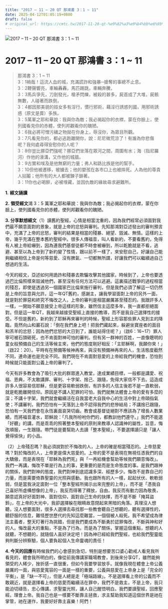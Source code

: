 ```yaml
---
title: "2017 – 11 – 20 QT 那鴻書 3：1 ~ 11"
date: 2025-04-12T01:05:19+0800
draft: false
# original_url: https://cmtc.tw/2017-11-20-qt-%e9%82%a3%e9%b4%bb%e6%9b%b8-3%ef%bc%9a1-11
---
```


![2017 – 11 – 20 QT 那鴻書  3：1 ~ 11](/images/qt.jpg   "2017 – 11 – 20 QT 那鴻書  3：1 ~ 11")

# 2017 – 11 – 20 QT 那鴻書 3：1 ~ 11

> 那鴻書 3：1 ~ 11  
> 3：1禍哉！這流人血的城，充滿謊詐和強暴─搶奪的事總不止息。  
> 3：2鞭聲響亮，車輪轟轟，馬匹踢跳，車輛奔騰，  
> 3：3馬兵爭先，刀劍發光，槍矛閃爍，被殺的甚多，屍首成了大堆，屍骸無數，人碰著而跌倒，  
> 3：4都因那美貌的妓女多有淫行，慣行邪術，藉淫行誘惑列國，用邪術誘惑（原文是賣）多族。  
> 3：5萬軍之耶和華說：我與你為敵；我必揭起你的衣襟，蒙在你臉上，使列國看見你的赤體，使列邦觀看你的醜陋。  
> 3：6我必將可憎污穢之物拋在你身上，辱沒你，為眾目所觀。  
> 3：7凡看見你的，都必逃跑離開你，說：尼尼微荒涼了！有誰為你悲傷呢？我何處尋得安慰你的人呢？  
> 3：8你豈比挪亞們強呢？挪亞們坐落在眾河之間，周圍有水；海（指尼羅河）作他的濠溝，又作他的城牆。  
> 3：9古實和埃及是他無窮的力量；弗人和路比族是他的幫手。  
> 3：10但他被遷移，被擄去；他的嬰孩在各市口上也被摔死。人為他的尊貴人拈鬮；他所有的大人都被鍊子鎖著。  
> 3：11你也必喝醉，必被埋藏，並因仇敵的緣故尋求避難所。

**1.** **經文誦讀**

**2.** **領受經文**鴻 3：5 萬軍之耶和華說：我與你為敵；我必揭起你的衣襟，蒙在你臉上，使列國看見你的赤體，使列邦觀看你的醜陋。

**3. 分享默想經文**（1）讀舊約聖經，心情是相當沈重的，因為我們經常必須面對我們最不願意面對的景象，就是上帝的忿怒與審判。先知那鴻對亞述發出的審判預言中，充滿了上帝的忿怒，審判的結果是相當的殘暴、絕望、毀滅、無情。這樣的上帝，幾乎充滿在整本舊約聖經中。很多人傳福音，叫人看新約，不要看舊約，免得有人被上帝給嚇到，因為連我們基督徒都不時會被嚇到，所以乾脆就是不看，逃避、甚至以為上帝到了新約變了性情，跟以前不一樣了，來安慰自己，好讓自己能夠繼續相信上帝是何等慈愛、沒有脾氣、一切都無所謂，好讓我們可以繼續過自己想過的生活。

今天的經文，亞述如何用詭詐和殘暴去欺騙攻擊其他國家，時候到了，上帝也要透過巴比倫照樣來毀滅他們，甚至沒有任何方法可以逃避。這裏描述戰爭的過程相當的殘忍，即使是透過另一個國家巴比倫來施行審判，但是我們必須了解這一切仍然是上帝的旨意與允許。這一年QT舊約，感謝主，讓我學習面對上帝的另外一面，就是對於罪惡和終究不悔改之人，上帝的審判是相當嚴厲甚至殘忍的。我跟許多人一樣，一開始不願意接受上帝這樣的形象，雖然信主這麼多年，我一直都拒絕面對。但是這一年QT，我越來越接受聖經上直接的教導，而不是我自己選擇性的接受。不但是舊約，新約到了耶穌再來審判的時候，聖經上形容那些罪人見到主的降臨，竟然向山和巖石說：「倒在我們身上吧！把我們藏起來，躲避坐寶座者的面目和羔羊的忿怒；因為他們忿怒的大日到了，誰能站得住呢？」（啟6：16\~17）罪人寧可被石頭砸死，也不肯面對神可怕的審判。但有另一群神的百姓，一直像聰明的童女般預備自己的生活等候主來，他們的態度剛好相反：「主耶穌啊，我願你來！」（啟22：20）。平時有在預備等候神再來，與沒有預備神再來的人，生活態度截然不同，連命運也是完全不同。我們現在不肯面對慈愛的上帝給我們的機會，恐怕到時候就只能面對公義上帝的審判了。

今天有許多教會為了吸引大批的群眾進入教堂，達成業績目標，一般都是講愛、祝福、恩典，不太敢講罪、審判、十字架、捨己、跟隨，免得大家信不下去。這造成許多人很容易信耶穌，但是更容易軟弱跌倒，有許多的人信主後若不是一直軟弱，就是乾脆離開信仰。原因是不講人犯罪的可怕，我們就無法體會上帝的愛有多麼的深；不講十字架，我們就會繼續活在自我當老大自我中心的生活中對上帝頤指氣使；不講審判，我們恐怕有一天落到上帝不認得我們的悲慘結局；不講捨已跟隨，恐怕有一天我們會在永恆裏面哀哭切齒。教會或基督徒絕對不應該為了增長人數業績，而將福音灌水，耶穌說：「凡我所吩咐你們的，都教訓他們遵守。」我們不能選「好聽」的講，而是乖乖的照著整本聖經的原則來教導人認識神的屬性，旨意，悔改順服，一生跟隨。帶門徒是要幫助人去讀「整本聖經」，不要選擇讀只是「讓人覺得愉快」的小品。

（2）上帝殘忍嗎？我必須說對於不悔改的人，上帝的確是相當殘忍的。上帝慈愛嗎？對於悔改的人，上帝更是偉大慈愛的。上帝的愛不是表現在無視任憑我們的自大驕傲，而是表現在「耶穌為我們死」與「一再給機會幫助等候我們願意悔改」。我們一再講，悔改不單是行為上的事，更重要的是而是生命態度的事。是我們跟神的關係，我們對神的態度，我們對神到底認識多深、經歷多少。悔改不是靠自己的力量，而是需要倚靠聖靈的光照與感動。我也跟所有的人一樣，起起伏伏、軟軟弱弱，但是當我決定面對一位「整本聖經所揭示出來完整的上帝」，而不是「憑我自己喜好所虛構想像的上帝」，我反而得著了釋放，自由。我反而有動力因為敬畏，願意認真好好面對神、面對信仰，面對自己生命的抉擇，而不是不斷「掩耳盜鈴」，在上帝的大光中，我卻選擇躲在眼睛故意閉起來黑暗的角落。真理沒人想聽，沒人想要面對，很多人選擇去尋找那一些教會聽自己想聽的，聽有選擇性的，聽舒服的信息，難怪歷世歷代的先知這麼難當，一個個被人殺死。我不希望成為律法主義者，整天盯著行為挑錯，但是我們要成為不斷勇於認罪悔改，不斷與神和好的人。悔改最大的重點，不是為了行為，而是為了關係，掌握這個重點，想聽的人就聽，不想聽的，就隨個人喜好決定吧！因為神已經給我們聖經，也給我們聖靈能夠判斷分辨察驗，個人要負起個人生命靈魂的責任！

**4. 今天的回應**有時候我們的心會感到急切，特別是想要苦口婆心勸戒人看見我所看見的，體會我所明白的，像從前我傳講家職場教會，到後來分享QT，雖然能夠領受的人稀少，挫折感一直很重，但如今我要學習放手。就像我現在體會上帝公義嚴厲的一面，與慈愛寬容的一面是一樣的重要，公義與慈愛在上帝身上是「完全的平衡」，是「缺一不可」，但是人總是走「極端路線」。不是選擇看上帝的公義而不敢親近，就是選擇看上帝的慈愛而繼續活在罪中，我們不是救主，不是上帝，我只能迫切禱告，忠心傳講，求聖靈光照，讓人自己醒悟明白。我們要讀聖經，回應聖經，理會上帝。我自己也是一樣要不斷靠主拯救，求主幫助我知道這個世界是祂在掌管，祂在運作，我要好好靠主喜樂！阿們！